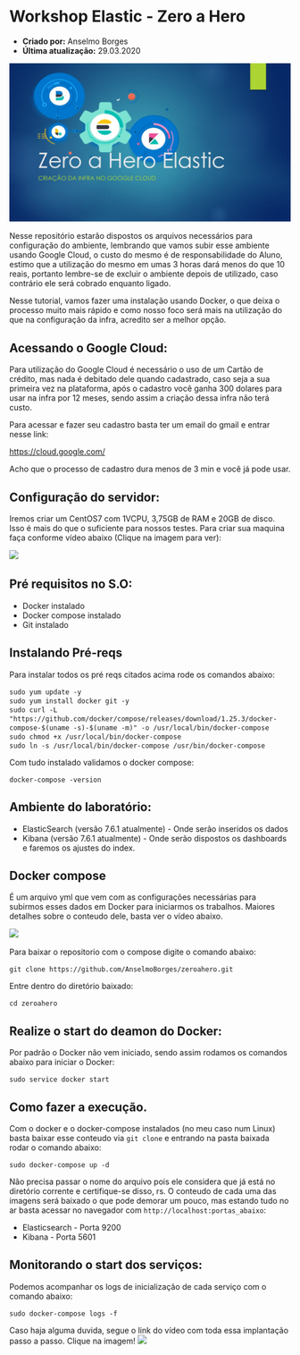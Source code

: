 # Workshop Elastic - Zero a Hero
* **Criado por:** Anselmo Borges<br>
* **Última atualização:** 29.03.2020

[![](https://github.com/AnselmoBorges/zeroahero/blob/master/Slide1.jpg)](https://youtu.be/3PldhJq3ANc "Criação da infra no Google Cloud")

Nesse repositório estarão dispostos os arquivos necessários para configuração do ambiente, lembrando que vamos subir esse ambiente usando Google Cloud, o custo do mesmo é de responsabilidade do Aluno, estimo que a utilização do mesmo em umas 3 horas dará menos do que 10 reais, portanto lembre-se de excluir o ambiente depois de utilizado, caso contrário ele será cobrado enquanto ligado.

Nesse tutorial, vamos fazer uma instalação usando Docker, o que deixa o processo muito mais rápido e como nosso foco será mais na utilização do que na configuração da infra, acredito ser a melhor opção.

## Acessando o Google Cloud:
Para utilização do Google Cloud é necessário o uso de um Cartão de crédito, mas nada é debitado dele quando cadastrado, caso seja a sua primeira vez na plataforma, após o cadastro você ganha 300 dolares para usar na infra por 12 meses, sendo assim a criação dessa infra não terá custo.

Para acessar e fazer seu cadastro basta ter um email do gmail e entrar nesse link: 

https://cloud.google.com/

Acho que o processo de cadastro dura menos de 3 min e você já pode usar.

## Configuração do servidor:
Iremos criar um CentOS7 com 1VCPU, 3,75GB de RAM e 20GB de disco. Isso é mais do que o suficiente para nossos testes. Para criar sua maquina faça conforme vídeo abaixo (Clique na imagem para ver):

[![](https://i9.ytimg.com/vi/3PldhJq3ANc/mqdefault.jpg?time=1585525451897&sqp=CNDjhPQF&rs=AOn4CLDq_TrcgkqGVXNtbXDF8BjRmyXQpQ)](https://youtu.be/3PldhJq3ANc "Criação da infra no Google Cloud")

## Pré requisitos no S.O:
* Docker instalado
* Docker compose instalado
* Git instalado

## Instalando Pré-reqs
Para instalar todos os pré reqs citados acima rode os comandos abaixo:

```
sudo yum update -y
sudo yum install docker git -y
sudo curl -L "https://github.com/docker/compose/releases/download/1.25.3/docker-compose-$(uname -s)-$(uname -m)" -o /usr/local/bin/docker-compose
sudo chmod +x /usr/local/bin/docker-compose
sudo ln -s /usr/local/bin/docker-compose /usr/bin/docker-compose
```

Com tudo instalado validamos o docker compose:

```
docker-compose -version
```

## Ambiente do laboratório:
* ElasticSearch (versão 7.6.1 atualmente) - Onde serão inseridos os dados
* Kibana (versão 7.6.1 atualmente) - Onde serão dispostos os dashboards e faremos os ajustes do index.

## Docker compose
É um arquivo yml que vem com as configurações necessárias para subirmos esses dados em Docker para iniciarmos os trabalhos. Maiores detalhes sobre o conteudo dele, basta ver o vídeo abaixo.

[![](http://img.youtube.com/vi/sKnrKFVlDQQ/0.jpg)](http://www.youtube.com/watch?v=sKnrKFVlDQQ "Criação de ambiente do LAB")

Para baixar o repositorio com o compose digite o comando abaixo:
```
git clone https://github.com/AnselmoBorges/zeroahero.git
```
Entre dentro do diretório baixado:
```
cd zeroahero
```

## Realize o start do deamon do Docker:
Por padrão o Docker não vem iniciado, sendo assim rodamos os comandos abaixo para iniciar o Docker:
```
sudo service docker start
```

## Como fazer a execução.
Com o docker e o docker-compose instalados (no meu caso num Linux) basta baixar esse conteudo via ```git clone``` e entrando na pasta baixada rodar o comando abaixo:

```
sudo docker-compose up -d
```

Não precisa passar o nome do arquivo pois ele considera que já está no diretório corrente e certifique-se disso, rs. O conteudo de cada uma das imagens será baixado o que pode demorar um pouco, mas estando tudo no ar basta acessar no navegador com ```http://localhost:portas_abaixo```:
* Elasticsearch - Porta 9200
* Kibana - Porta 5601
  
## Monitorando o start dos serviços:
Podemos acompanhar os logs de inicialização de cada serviço com o comando abaixo:
```
sudo docker-compose logs -f
```
Caso haja alguma duvida, segue o link do vídeo com toda essa implantação passo a passo. Clique na imagem!
[![](https://i9.ytimg.com/vi/aV1euh4B4XE/mqdefault.jpg?time=1585531117773&sqp=CJSQhfQF&rs=AOn4CLB-MuFpMBH7KnXFGoqIgYFBR-BlBw)](https://youtu.be/aV1euh4B4XE "Instalação do Elasticsearch e Kibana via Docker")
